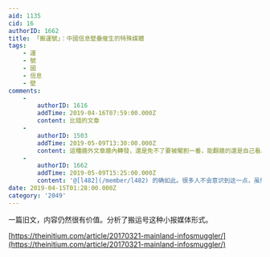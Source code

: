 ```yaml
---
aid: 1135
cid: 16
authorID: 1662
title: 「搬運號」：中國信息壁壘催生的特殊媒體
tags:
    - 運
    - 號
    - 國
    - 信息
    - 壁
comments:
    -
        authorID: 1616
        addTime: 2019-04-16T07:59:00.000Z
        content: 比错的文章
    -
        authorID: 1503
        addTime: 2019-05-09T13:30:00.000Z
        content: 這種牆外文章牆內轉發，還是免不了要被閹割一番，能翻牆的還是自己看。
    -
        authorID: 1662
        addTime: 2019-05-09T15:25:00.000Z
        content: '@[l482](/member/l482) 的确如此。很多人不会意识到这一点，虽然也能看到一些信息，但是都是过滤筛选过的。'
date: 2019-04-15T01:28:00.000Z
category: '2049'
---
```


一篇旧文，内容仍然很有价值。分析了搬运号这种小报媒体形式。

[https://theinitium.com/article/20170321-mainland-infosmuggler/](https://theinitium.com/article/20170321-mainland-infosmuggler/)
